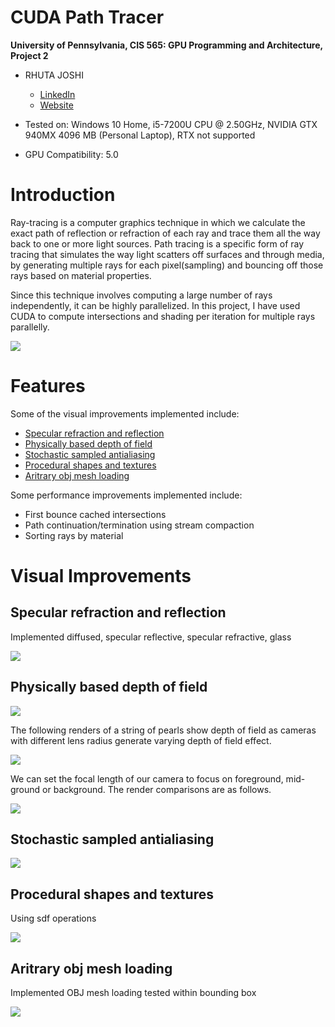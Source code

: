 CUDA Path Tracer
================

**University of Pennsylvania, CIS 565: GPU Programming and Architecture, Project 2**

* RHUTA JOSHI
  * [LinkedIn](https://www.linkedin.com/in/rcj9719/)
  * [Website](https://sites.google.com/view/rhuta-joshi)

* Tested on: Windows 10 Home, i5-7200U CPU @ 2.50GHz, NVIDIA GTX 940MX 4096 MB (Personal Laptop), RTX not supported
* GPU Compatibility: 5.0


# Introduction

Ray-tracing is a computer graphics technique in which we calculate the exact path of reflection or refraction of each ray and trace them all the way back to one or more light sources. Path tracing is a specific form of ray tracing that simulates the way light scatters off surfaces and through media, by generating multiple rays for each pixel(sampling) and bouncing off those rays based on material properties.

Since this technique involves computing a large number of rays independently, it can be highly parallelized. In this project, I have used CUDA to compute intersections and shading per iteration for multiple rays parallelly.

![](img/demoSceneAnnotate.png)

# Features

Some of the visual improvements implemented include:
- [Specular refraction and reflection](specular-refraction-and-reflection)
- [Physically based depth of field](physically-based-depth-of-field)
- [Stochastic sampled antialiasing](stochastic-sampled-antialiasing)
- [Procedural shapes and textures](procedural-shapes-and-textures)
- [Aritrary obj mesh loading](aritrary-obj-mesh-loading)

Some performance improvements implemented include:
- First bounce cached intersections
- Path continuation/termination using stream compaction
- Sorting rays by material

# Visual Improvements

## Specular refraction and reflection

Implemented diffused, specular reflective, specular refractive, glass

![](img/materialTypes2Annotate.png)

## Physically based depth of field

![](img/dof_F6_Rhalf.png)

The following renders of a string of pearls show depth of field as cameras with different lens radius generate varying depth of field effect.

![](img/dof_lensRadius.png)

We can set the focal length of our camera to focus on foreground, mid-ground or background. The render comparisons are as follows.

![](img/dof_focalDist.png)

## Stochastic sampled antialiasing

![](img/antialiasingAnnotate.png)

## Procedural shapes and textures

Using sdf operations

![](img/implicit.png)

## Aritrary obj mesh loading

Implemented OBJ mesh loading tested within bounding box

![](img/objLoading2.png)
 
